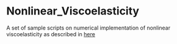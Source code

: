 # Nonlinear_Viscoelasticity
A set of sample scripts on numerical implementation of nonlinear viscoelasticity as described in [here](http://pamies.cee.illinois.edu/Publications_files/CRM_2016.pdf)
